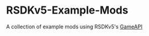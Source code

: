 # RSDKv5-Example-Mods
A collection of example mods using RSDKv5's [GameAPI](https://github.com/RSDKModding/RSDKv5-GameAPI)
